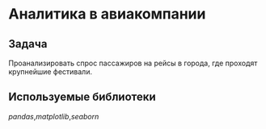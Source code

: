 # Аналитика в авиакомпании

## Задача 
Проанализировать спрос пассажиров на рейсы в города, где проходят крупнейшие фестивали.

## Используемые библиотеки
_pandas_,_matplotlib_,_seaborn_
